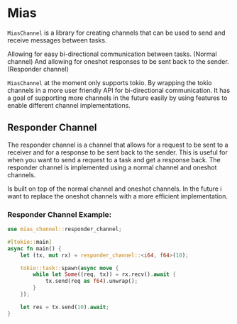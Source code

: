 # Mias

`MiasChannel` is a library for creating channels that can be used to send and receive messages between tasks.

Allowing for easy bi-directional communication between tasks. (Normal channel)
And allowing for oneshot responses to be sent back to the sender. (Responder channel)

`MiasChannel` at the moment only supports tokio. By wrapping the tokio channels in a more user friendly API for bi-directional communication.
It has a goal of supporting more channels in the future easily by using features to enable different channel implementations.

## Responder Channel

The responder channel is a channel that allows for a request to be sent to a receiver and for a response to be sent back to the sender.
This is useful for when you want to send a request to a task and get a response back.
The responder channel is implemented using a normal channel and oneshot channels. 

Is built on top of the normal channel and oneshot channels. In the future i want to replace the oneshot channels with a more efficient implementation.

### Responder Channel Example:
```rust
use mias_channel::responder_channel;

#[tokio::main]
async fn main() {
    let (tx, mut rx) = responder_channel::<i64, f64>(10);

    tokio::task::spawn(async move {
        while let Some((req, tx)) = rx.recv().await {
            tx.send(req as f64).unwrap();
        }
    });

    let res = tx.send(10).await;
}
